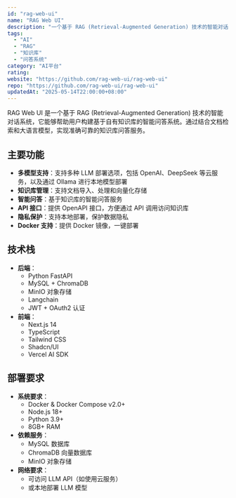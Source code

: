 ```yaml
---
id: "rag-web-ui"
name: "RAG Web UI"
description: "一个基于 RAG (Retrieval-Augmented Generation) 技术的智能对话系统，帮助构建基于自有知识库的智能问答系统"
tags:
  - "AI"
  - "RAG"
  - "知识库"
  - "问答系统"
category: "AI平台"
rating: 
website: "https://github.com/rag-web-ui/rag-web-ui"
repo: "https://github.com/rag-web-ui/rag-web-ui"
updatedAt: "2025-05-14T22:00:00+08:00"
---
```


RAG Web UI 是一个基于 RAG (Retrieval-Augmented Generation) 技术的智能对话系统，它能够帮助用户构建基于自有知识库的智能问答系统。通过结合文档检索和大语言模型，实现准确可靠的知识库问答服务。

## 主要功能

- **多模型支持**：支持多种 LLM 部署选项，包括 OpenAI、DeepSeek 等云服务，以及通过 Ollama 进行本地模型部署
- **知识库管理**：支持文档导入、处理和向量化存储
- **智能问答**：基于知识库的智能问答服务
- **API 接口**：提供 OpenAPI 接口，方便通过 API 调用访问知识库
- **隐私保护**：支持本地部署，保护数据隐私
- **Docker 支持**：提供 Docker 镜像，一键部署

## 技术栈

- **后端**：
  - Python FastAPI
  - MySQL + ChromaDB
  - MinIO 对象存储
  - Langchain
  - JWT + OAuth2 认证
- **前端**：
  - Next.js 14
  - TypeScript
  - Tailwind CSS
  - Shadcn/UI
  - Vercel AI SDK

## 部署要求

- **系统要求**：
  - Docker & Docker Compose v2.0+
  - Node.js 18+
  - Python 3.9+
  - 8GB+ RAM
- **依赖服务**：
  - MySQL 数据库
  - ChromaDB 向量数据库
  - MinIO 对象存储
- **网络要求**：
  - 可访问 LLM API（如使用云服务）
  - 或本地部署 LLM 模型 